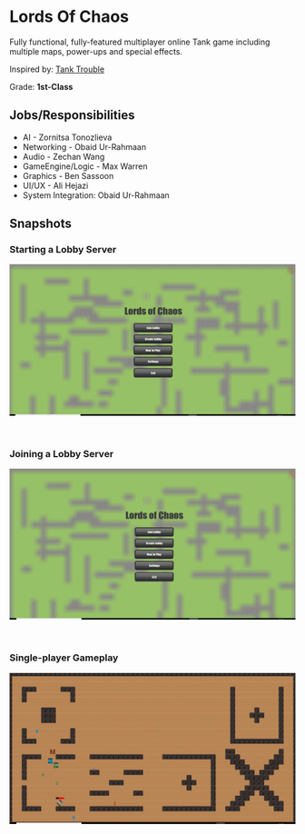 # Lords Of Chaos

Fully functional, fully-featured multiplayer online Tank game including multiple maps, power-ups and special effects.  

Inspired by: [Tank Trouble](https://tanktrouble.com/)

Grade: **1st-Class**

## Jobs/Responsibilities

* AI - Zornitsa Tonozlieva <br/>
* Networking - Obaid Ur-Rahmaan <br/>
* Audio - Zechan Wang <br/>
* GameEngine/Logic - Max Warren <br/>
* Graphics - Ben Sassoon <br/>
* UI/UX - Ali Hejazi <br/>
* System Integration: Obaid Ur-Rahmaan <br/>

## Snapshots

### Starting a Lobby Server

![](/resources/Repo-Images/creating-lobby.gif)

<br/>

### Joining a Lobby Server

![](/resources/Repo-Images/joining-lobby.gif)

<br/>

### Single-player Gameplay

![](/resources/Repo-Images/single-player.gif)
